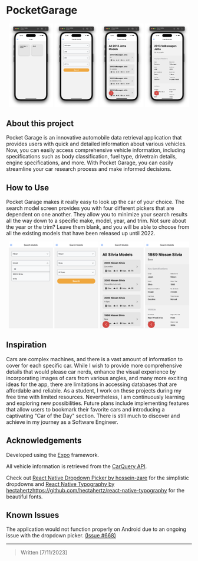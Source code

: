 # PocketGarage

<p align="center">
<img alt="Preview Home" src="https://raw.githubusercontent.com/SamAdrn/PocketGarage/HEAD/documentation/Home.png" width="23.7%"/>
<img alt="Preview Search" src="https://raw.githubusercontent.com/SamAdrn/PocketGarage/HEAD/documentation/SearchModels.png" width="23.7%"/>
<img alt="Preview List" src="https://raw.githubusercontent.com/SamAdrn/PocketGarage/HEAD/documentation/ModelList.png" width="23.7%"/>
<img alt="Preview Display" src="https://raw.githubusercontent.com/SamAdrn/PocketGarage/HEAD/documentation/ModelDisplay.png" width="23.7%"/>
</p>

## About this project

Pocket Garage is an innovative automobile data retrieval application that provides users with quick and detailed information about various vehicles. Now, you can easily access comprehensive vehicle information, including specifications such as body classification, fuel type, drivetrain details, engine specifications, and more. With Pocket Garage, you can easily streamline your car research process and make informed decisions.

## How to Use

Pocket Garage makes it really easy to look up the car of your choice. The search model screen provides you with four different pickers that are dependent on one another. They allow you to minimize your search results all the way down to a specific make, model, year, and trim. Not sure about the year or the trim? Leave them blank, and you will be able to choose from all the existing models that have been released up until 2022.

<p align="center">
<img alt="Preview Picker" src="https://raw.githubusercontent.com/SamAdrn/PocketGarage/HEAD/documentation/1-1Search.png" width="23.7%"/>
<img alt="Preview Search" src="https://raw.githubusercontent.com/SamAdrn/PocketGarage/HEAD/documentation/1-2Dropdown.png" width="23.7%"/>
<img alt="Preview List" src="https://raw.githubusercontent.com/SamAdrn/PocketGarage/HEAD/documentation/1-3List.png" width="23.7%"/>
<img alt="Preview Display" src="https://raw.githubusercontent.com/SamAdrn/PocketGarage/HEAD/documentation/1-4Display.png" width="23.7%"/>
</p>

## Inspiration

Cars are complex machines, and there is a vast amount of information to cover for each specific car. While I wish to provide more comprehensive details that would please car nerds, enhance the visual experience by incorporating images of cars from various angles, and many more exciting ideas for the app, there are limitations in accessing databases that are affordable and reliable. As a student, I work on these projects during my free time with limited resources. Nevertheless, I am continuously learning and exploring new possibilities. Future plans include implementing features that allow users to bookmark their favorite cars and introducing a captivating "Car of the Day" section. There is still much to discover and achieve in my journey as a Software Engineer.

## Acknowledgements

Developed using the [Expo](https://expo.dev/) framework.

All vehicle information is retrieved from the [CarQuery API](https://www.carqueryapi.com/).

Check out [React Native Dropdown Picker by hossein-zare](https://github.com/hossein-zare/react-native-dropdown-picker) for the simplistic dropdowns and [React Native Typography by hectahertz](https://github.com/hectahertz/react-native-typography)https://github.com/hectahertz/react-native-typography for the beautiful fonts.

## Known Issues

The application would not function properly on Android due to an ongoing issue with the dropdown picker. [(Issue #668)](https://github.com/hossein-zare/react-native-dropdown-picker/issues/668)

---

> Written [7/11/2023]
